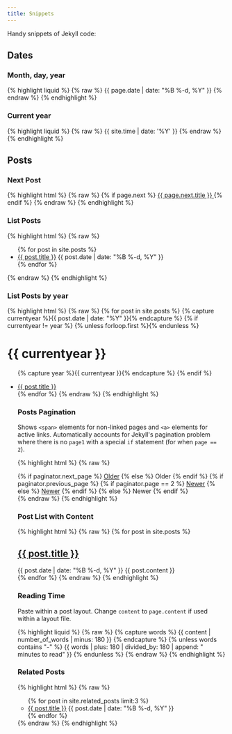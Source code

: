 ```yaml
---
title: Snippets
---
```


Handy snippets of Jekyll code:

## Dates

### Month, day, year
{% highlight liquid %}
{% raw %}
{{ page.date | date: "%B %-d, %Y" }}
{% endraw %}
{% endhighlight %}

### Current year
{% highlight liquid %}
{% raw %}
{{ site.time | date: '%Y' }}
{% endraw %}
{% endhighlight %}

## Posts

### Next Post

{% highlight html %}
{% raw %}
{% if page.next %}
  <a href="{{ page.next.url }}">
    {{ page.next.title }}
  </a>
{% endif %}
{% endraw %}
{% endhighlight %}

### List Posts

{% highlight html %}
{% raw %}
<ul>
  {% for post in site.posts %}
    <li>
      <a href="{{ post.url }}">{{ post.title }}</a>
      <time>{{ post.date | date: "%B %-d, %Y" }}</time>
    </li>
  {% endfor %}
</ul>
{% endraw %}
{% endhighlight %}

### List Posts by year

{% highlight html %}
{% raw %}
{% for post in site.posts %}
  {% capture currentyear %}{{ post.date | date: "%Y" }}{% endcapture %}
  {% if currentyear != year %}
    {% unless forloop.first %}</ul>{% endunless %}
    <h1>{{ currentyear }}</h1>
    <ul>
    {% capture year %}{{ currentyear }}{% endcapture %}
  {% endif %}
  <li><a href="{{ post.url }}">{{ post.title }}</a></li>
{% endfor %}
{% endraw %}
{% endhighlight %}

### Posts Pagination

Shows `<span>` elements for non-linked pages and `<a>` elements for active links. Automatically accounts for Jekyll's pagination problem where there is no `page1` with a special `if` statement (for when `page == 2`).

{% highlight html %}
{% raw %}
<div class="pagination">
  {% if paginator.next_page %}
    <a class="pagination-item older" href="{{ site.baseurl }}page{{ paginator.next_page }}">Older</a>
  {% else %}
    <span class="pagination-item older">Older</span>
  {% endif %}
  {% if paginator.previous_page %}
    {% if paginator.page == 2 %}
      <a class="pagination-item newer" href="{{ site.baseurl }}">Newer</a>
    {% else %}
      <a class="pagination-item newer" href="{{ site.baseurl }}page{{ paginator.previous_page }}">Newer</a>
    {% endif %}
  {% else %}
    <span class="pagination-item newer">Newer</span>
  {% endif %}
</div>
{% endraw %}
{% endhighlight %}

### Post List with Content

{% highlight html %}
{% raw %}
{% for post in site.posts %}
  <article>
    <h1>
      <a href="{{ post.url }}">
        {{ post.title }}
      </a>
    </h1>
    <time>{{ post.date | date: "%B %-d, %Y" }}</time>
    {{ post.content }}
  </article>
{% endfor %}
{% endraw %}
{% endhighlight %}

### Reading Time

Paste within a post layout. Change `content` to `page.content` if used within a layout file.

{% highlight liquid %}
{% raw %}
{% capture words %}
  {{ content | number_of_words | minus: 180 }}
{% endcapture %}
{% unless words contains "-" %}
  {{ words | plus: 180 | divided_by: 180 | append: " minutes to read" }}
{% endunless %}
{% endraw %}
{% endhighlight %}

### Related Posts

{% highlight html %}
{% raw %}
<ul>
  {% for post in site.related_posts limit:3 %}
    <li>
      <a href="{{ post.url }}">{{ post.title }}</a>
      <time>{{ post.date | date: "%B %-d, %Y" }}</time>
    </li>
  {% endfor %}
</ul>
{% endraw %}
{% endhighlight %}
